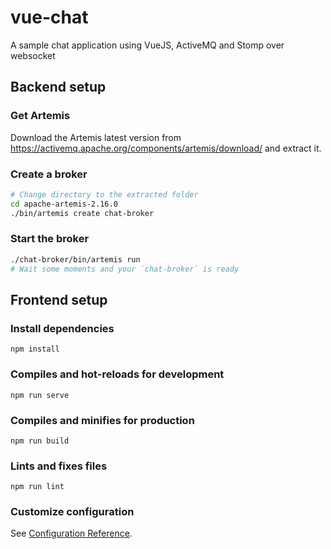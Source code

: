 # vue-chat
A sample chat application using VueJS, ActiveMQ and Stomp over websocket



## Backend setup



### Get Artemis

Download the Artemis latest version from https://activemq.apache.org/components/artemis/download/ and extract it.

### Create a broker

```sh
# Change directory to the extracted folder
cd apache-artemis-2.16.0
./bin/artemis create chat-broker
```

### Start the broker

```sh
./chat-broker/bin/artemis run
# Wait some moments and your `chat-broker` is ready
```



## Frontend setup



### Install dependencies

```
npm install
```

### Compiles and hot-reloads for development
```
npm run serve
```

### Compiles and minifies for production
```
npm run build
```

### Lints and fixes files
```
npm run lint
```

### Customize configuration
See [Configuration Reference](https://cli.vuejs.org/config/).
